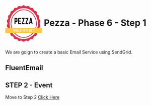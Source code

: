 <img align="left" width="116" height="116" src="../pezza-logo.png" />

# &nbsp;**Pezza - Phase 6 - Step 1**

<br/><br/>

We are goign to create a basic Email Service using SendGrid.

## **FluentEmail**


## **STEP 2 - Event**

Move to Step 2
[Click Here](https://github.com/entelect-incubator/.NET/tree/master/Phase%202/Step%202) 